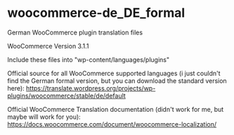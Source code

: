 # woocommerce-de_DE_formal
German WooCommerce plugin translation files

WooCommerce Version 3.1.1

Include these files into "wp-content/languages/plugins"

Official source for all WooCommerce supported languages (i just couldn't find the German formal version, but you can download the standard version here): 
https://translate.wordpress.org/projects/wp-plugins/woocommerce/stable/de/default

Official WooCommerce Translation documentation (didn't work for me, but maybe will work for you): https://docs.woocommerce.com/document/woocommerce-localization/
